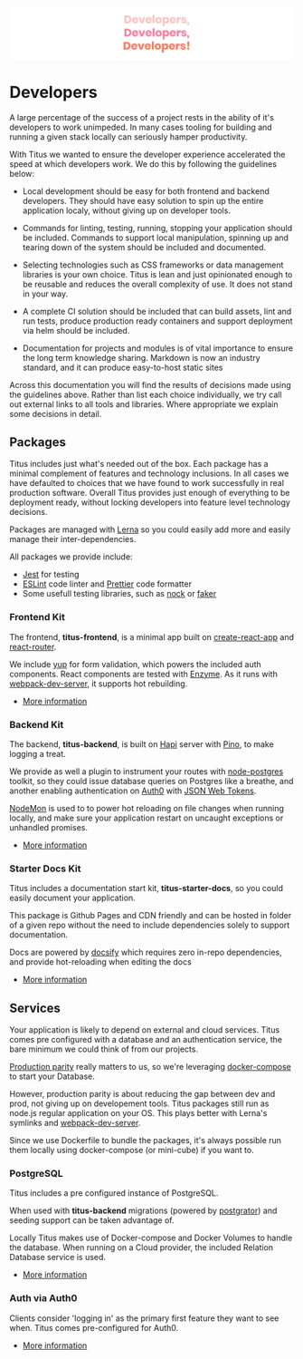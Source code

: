 ![titus-developers-quote][]

# Developers
A large percentage of the success of a project rests in the ability of it's developers to work unimpeded. In many cases tooling for building and running a given stack locally can seriously hamper productivity.

With Titus we wanted to ensure the developer experience accelerated the speed at which developers work. We do this by following the guidelines below:

- Local development should be easy for both frontend and backend developers. They should have easy solution to spin up the entire application localy, without giving up on developer tools.

- Commands for linting, testing, running, stopping your application should be included. Commands to support local manipulation, spinning up and tearing down of the system should be included and documented.

- Selecting technologies such as CSS frameworks or data management libraries is your own choice. Titus is lean and just opinionated enough to be reusable and reduces the overall complexity of use. It does not stand in your way.

- A complete CI solution should be included that can build assets, lint and run tests, produce production ready containers and support deployment via helm should be included.

- Documentation for projects and modules is of vital importance to ensure the long term knowledge sharing. Markdown is now an industry standard, and it can produce easy-to-host static sites

Across this documentation you will find the results of decisions made using the guidelines above. Rather than list each choice individually, we try call out external links to all tools and libraries. Where appropriate we explain some decisions in detail.

## Packages
Titus includes just what's needed out of the box. Each package has a minimal complement of features and technology inclusions. In all cases we have defaulted to choices that we have found to work successfully in real production software. Overall Titus provides just enough of everything to be deployment ready, without locking developers into feature level technology decisions.

Packages are managed with [Lerna] so you could easily add more and easily manage their inter-dependencies.

All packages we provide include:
- [Jest] for testing
- [ESLint] code linter and [Prettier] code formatter
- Some usefull testing libraries, such as [nock] or [faker]

### Frontend Kit
The frontend, __titus-frontend__, is a minimal app built on [create-react-app] and [react-router]. 

We include [yup] for form validation, which powers the included auth components. React components are tested with [Enzyme].
As it runs with [webpack-dev-server], it supports hot rebuilding.

- [More information](developers/packages/titus-frontend/)

### Backend Kit
The backend, __titus-backend__, is built on [Hapi] server with [Pino], to make logging a treat.

We provide as well a plugin to instrument your routes with [node-postgres] toolkit, so they could issue database queries on Postgres like a breathe, and another enabling authentication on [Auth0] with [JSON Web Tokens][jwt].

[NodeMon] is used to to power hot reloading on file changes when running locally, and make sure your application restart on uncaught exceptions or unhandled promises.

- [More information](developers/packages/titus-backend/)

### Starter Docs Kit
Titus includes a documentation start kit, __titus-starter-docs__, so you could easily document your application.

This package is Github Pages and CDN friendly and can be hosted in folder of a given repo without the need to include dependencies solely to support documentation. 

Docs are powered by [docsify] which requires zero in-repo dependencies, and provide hot-reloading when editing the docs

- [More information](developers/packages/titus-starter-docs/)

## Services
Your application is likely to depend on external and cloud services. 
Titus comes pre configured with a database and an authentication service, the bare minimum we could think of from our projects.

[Production parity][parity] really matters to us, so we're leveraging [docker-compose] to start your Database.

However, production parity is about reducing the gap between dev and prod, not giving up on developement tools.
Titus packages still run as node.js regular application on your OS. This plays better with Lerna's symlinks and [webpack-dev-server].

Since we use Dockerfile to bundle the packages, it's always possible run them locally using docker-compose (or mini-cube) if you want to.

### PostgreSQL
Titus includes a pre configured instance of PostgreSQL. 

When used with __titus-backend__ migrations (powered by [postgrator]) and seeding support can be taken advantage of. 

Locally Titus makes use of Docker-compose and Docker Volumes to handle the database. When running on a Cloud provider, the included Relation Database service is used.

- [More information](starter-docs)

### Auth via Auth0
Clients consider 'logging in' as the primary first feature they want to see when. Titus comes pre-configured for Auth0.

- [More information](starter-docs)

<!-- Images -->
[titus-developers-quote]: ../img/titus-developers-quote.svg

<!-- External Links -->
[create-react-app]: https://facebook.github.io/create-react-app
[react-router]: https://reacttraining.com/react-router/web
[yup]: https://github.com/jquense/yup#readme
[Jest]: https://jestjs.io
[Enzyme]: https://airbnb.io/enzyme
[ESLint]: https://eslint.org
[Prettier]: https://prettier.io
[Hapi]: https://hapijs.com
[Pino]: http://getpino.io
[Auth0]: https://auth0.com
[NodeMon]: https://nodemon.io
[node-postgres]: https://node-postgres.com
[docsify]: https://docsify.js.org
[Lerna]: https://lernajs.io
[webpack-dev-server]: https://webpack.js.org/configuration/dev-server
[jwt]: https://jwt.io
[nock]: https://github.com/nock/nock#readme
[faker]: http://marak.github.io/faker.js
[postgrator]: https://github.com/rickbergfalk/postgrator#readme
[parity]: https://12factor.net/dev-prod-parity
[docker-compose]: https://docs.docker.com/compose